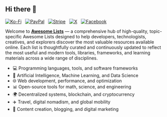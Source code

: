 ## Hi there 👋

[![Ko-Fi](https://srv-cdn.himpfen.io/badges/kofi/kofi-flat.svg)](https://ko-fi.com/awesomelists) &nbsp; [![PayPal](https://srv-cdn.himpfen.io/badges/paypal/paypal-flat.svg)](https://www.paypal.com/donate/?hosted_button_id=3LLKRXJU44EJJ) &nbsp; [![Stripe](https://srv-cdn.himpfen.io/badges/stripe/stripe-flat.svg)](https://tinyurl.com/e8ymxdw3) &nbsp; [![X](https://srv-cdn.himpfen.io/badges/twitter/twitter-flat.svg)](https://x.com/ListsAwesome) &nbsp; [![Facebook](https://srv-cdn.himpfen.io/badges/facebook-pages/facebook-pages-flat.svg)](https://www.facebook.com/awesomelists)

Welcome to **[Awesome Lists](https://awesome.himpfen.com/)** — a comprehensive hub of high-quality, topic-specific Awesome Lists designed to help developers, technologists, creatives, and explorers discover the most valuable resources available online. Each list is thoughtfully curated and continuously updated to reflect the most useful and modern tools, libraries, frameworks, and learning materials across a wide range of disciplines.

* 💻 Programming languages, tools, and software frameworks
* 🤖 Artificial Intelligence, Machine Learning, and Data Science
* 🌐 Web development, performance, and optimization
* 📊 Open-source tools for math, science, and engineering
* 🌍 Decentralized systems, blockchain, and cryptocurrency
* ✈️ Travel, digital nomadism, and global mobility
* 📣 Content creation, blogging, and digital marketing
